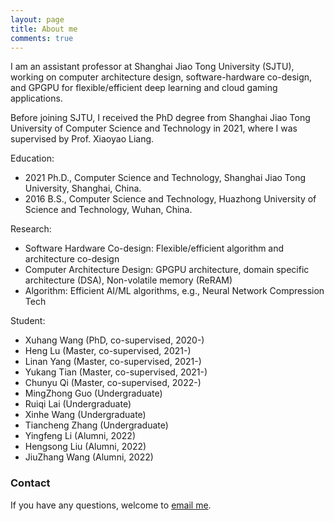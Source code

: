 ```yaml
---
layout: page
title: About me
comments: true
---
```


I am an assistant professor at Shanghai Jiao Tong University (SJTU), working on computer architecture design, software-hardware co-design, and GPGPU for flexible/efficient deep learning and cloud gaming applications. 

Before joining SJTU, I received the PhD degree from Shanghai Jiao Tong University of Computer Science and Technology in 2021, where I was supervised by Prof. Xiaoyao Liang.


Education:
* 2021 Ph.D., Computer Science and Technology, Shanghai Jiao Tong University, Shanghai, China.
* 2016 B.S., Computer Science and Technology, Huazhong University of Science and Technology, Wuhan, China.


Research:
* Software Hardware Co-design: Flexible/efficient algorithm and architecture co-design
* Computer Architecture Design: GPGPU architecture, domain specific architecture (DSA), Non-volatile memory (ReRAM)
* Algorithm: Efficient AI/ML algorithms, e.g., Neural Network Compression Tech

Student:
* Xuhang Wang (PhD, co-supervised, 2020-)
* Heng Lu (Master, co-supervised, 2021-)
* Linan Yang (Master, co-supervised, 2021-)
* Yukang Tian (Master, co-supervised, 2021-)
* Chunyu Qi (Master, co-supervised, 2022-)
* MingZhong Guo (Undergraduate)
* Ruiqi Lai (Undergraduate)
* Xinhe Wang (Undergraduate)
* Tiancheng Zhang (Undergraduate)
* Yingfeng Li (Alumni, 2022)
* Hengsong Liu (Alumni, 2022)
* JiuZhang Wang (Alumni, 2022)

### Contact

If you have any questions, welcome to [email me](mailto:songzhuoran@sjtu.edu.cn).
